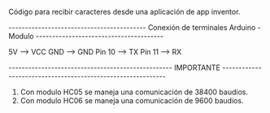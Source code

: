 Código para recibir caracteres desde una aplicación de app inventor. 

------------------------------------------ Conexión de terminales Arduino - Modulo ---------------------------------------

5V     --> VCC
GND    --> GND
Pin 10 --> TX
Pin 11 --> RX

-------------------------------------------------- IMPORTANTE ------------------------------------------------------------

1. Con modulo HC05 se maneja una comunicación de 38400 baudios.
2. Con modulo HC06 se maneja una comunicación de 9600 baudios.
